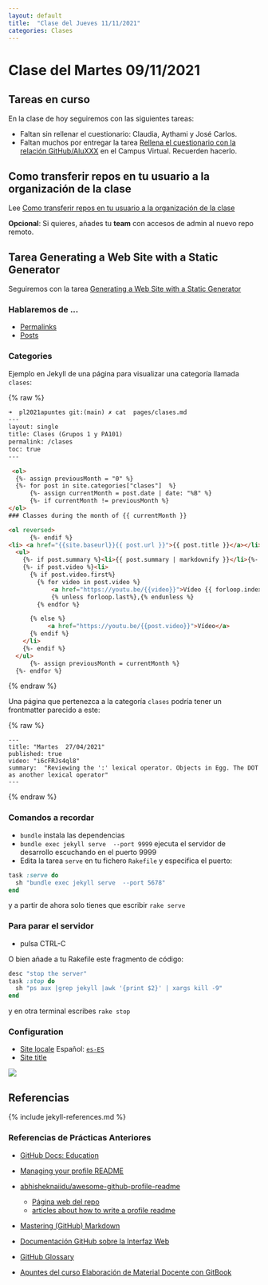 ```yaml
---
layout: default
title:  "Clase del Jueves 11/11/2021"
categories: Clases
---
```


# Clase del Martes 09/11/2021


## Tareas en curso

En la clase de hoy seguiremos con las siguientes tareas:

* Faltan  sin rellenar el cuestionario: Claudia, Aythami y José Carlos.
* Faltan muchos por entregar la tarea [Rellena el cuestionario con la relación GitHub/AluXXX]({{site.baseurl}}/tema0-introduccion/practicas/p01-t0-registrarse-en-github/) en el Campus Virtual. Recuerden hacerlo.

## Como transferir repos en tu usuario a la organización de la clase

 Lee [Como transferir repos en tu usuario a la organización de la clase]({{site.baseurl}}/pages/transferir-repo-a-la-organizacion.md)

**Opcional**: Si quieres, añades tu **team** con accesos de admin al nuevo repo remoto.


## Tarea  Generating a Web Site with a Static Generator

Seguiremos con la tarea [ Generating a Web Site with a Static Generator]({{site.baseurl}}/tareas/static-generators.html)


### Hablaremos de ...

* [Permalinks](https://jekyllrb.com/docs/permalinks/)
* [Posts](https://jekyllrb.com/docs/posts/)

### Categories

Ejemplo en Jekyll de una página para visualizar una categoría llamada `clases`:

{% raw %}
```html
➜  pl2021apuntes git:(main) ✗ cat  pages/clases.md
---
layout: single
title: Clases (Grupos 1 y PA101)
permalink: /clases
toc: true
---

 <ol>
  {%- assign previousMonth = "0" %}
  {%- for post in site.categories["clases"]  %}
      {%- assign currentMonth = post.date | date: "%B" %}
      {%- if currentMonth != previousMonth %}
</ol>
### Classes during the month of {{ currentMonth }}

<ol reversed>
      {%- endif %}
<li> <a href="{{site.baseurl}}{{ post.url }}">{{ post.title }}</a></li>
  <ul>
    {%- if post.summary %}<li>{{ post.summary | markdownify }}</li>{%- endif -%}
    {%- if post.video %}<li>
      {% if post.video.first%}
        {% for video in post.video %}
            <a href="https://youtu.be/{{video}}">Vídeo {{ forloop.index }}</a>
            {% unless forloop.last%},{% endunless %}
        {% endfor %}

      {% else %}
           <a href="https://youtu.be/{{post.video}}">Vídeo</a>
      {% endif %}
    </li>
    {%- endif %}
  </ul>
      {%- assign previousMonth = currentMonth %}
  {%- endfor %}
```
{% endraw %}

Una  página que pertenezca a la categoría `clases` podría tener un frontmatter parecido a este:

{% raw %}
```
---
title: "Martes  27/04/2021"
published: true
video: "i6cFRJs4ql8"
summary:  "Reviewing the ':' lexical operator. Objects in Egg. The DOT as another lexical operator"
---
```
{% endraw %}

### Comandos a recordar

* `bundle` instala las dependencias
* `bundle exec jekyll serve  --port 9999` ejecuta el servidor de desarrollo escuchando en el puerto 9999
* Edita la tarea `serve` en tu  fichero `Rakefile` y especifica el puerto:
  
```ruby
task :serve do
  sh "bundle exec jekyll serve  --port 5678"
end
```

y a partir de ahora solo tienes que escribir `rake serve`

### Para parar el servidor 

* pulsa CTRL-C 

O bien añade a tu Rakefile este fragmento de código:

```ruby
desc "stop the server"
task :stop do
  sh "ps aux |grep jekyll |awk '{print $2}' | xargs kill -9"
end
```

y en otra terminal escribes `rake stop`

### Configuration 

* [Site locale](https://mmistakes.github.io/minimal-mistakes/docs/configuration/#site-locale) Español: [`es-ES`](https://docs.microsoft.com/en-us/previous-versions/commerce-server/ee825488(v=cs.20)?redirectedfrom=MSDN)
* [Site title](https://mmistakes.github.io/minimal-mistakes/docs/configuration/#site-title)

![]({{site.baseurl}}/assets/images/jekyll-minimal-mistakes-config.png)


## Referencias

{% include jekyll-references.md %}

### Referencias de Prácticas Anteriores

* [GitHub Docs: Education](https://docs.github.com/en/education)
* [Managing your profile README](https://docs.github.com/en/account-and-profile/setting-up-and-managing-your-github-profile/customizing-your-profile/managing-your-profile-readme)
* [abhisheknaiidu/awesome-github-profile-readme](https://github.com/abhisheknaiidu/awesome-github-profile-readme)
  * [Página web del repo](https://awesomegithubprofile.tech/)
  * [articles about how to write a profile readme](https://github.com/abhisheknaiidu/awesome-github-profile-readme#articles)
* [Mastering (GitHub) Markdown](https://guides.github.com/features/mastering-markdown/#examples)
* [Documentación GitHub sobre la Interfaz Web]({{site.baseurl}}/pages/documentacion-github-interfaz-web)

* [GitHub Glossary](https://docs.github.com/en/free-pro-team@latest/github/getting-started-with-github/github-glossary)

* [Apuntes del curso Elaboración de Material Docente con GitBook](https://casianorodriguezleon.gitbooks.io/elaboracion-de-material-docente-con-gitbook/content/)
